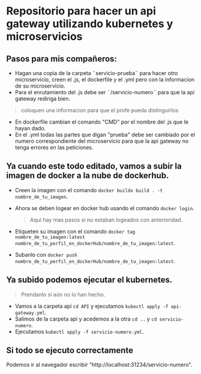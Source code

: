 # Repositorio para hacer un api gateway utilizando kubernetes y microservicios

## Pasos para mis compañeros:

- Hagan una copia de la carpeta ¨servicio-prueba¨ para hacer otro microservicio, creen el .js, el dockerfile y el .yml pero con la informacion de su microservicio.
- Para el enrutamiento del .js debe ser ¨/servicio-numero¨ para que la api gateway rediriga bien.
> coloquen una informacion para que el profe pueda distinguirlos
- En dockerfile cambian el comando "CMD" por el nombre del .js que le hayan dado.
- En el .yml todas las partes que digan "prueba" debe ser cambiado por el numero correspondiente del microservicio para que la api gateway no tenga errores en las peticiones.

## Ya cuando este todo editado, vamos a subir la imagen de docker a la nube de dockerhub.

- Creen la imagen con el comando `docker buildx build . -t nombre_de_tu_imagen`.
- Ahora se deben logear en docker hub usando el comando `docker login`.
  >Aqui hay mas pasos si no estaban logeados con anterioridad.
  
- Etiqueten su imagen con el comando `docker tag nombre_de_tu_imagen:latest nombre_de_tu_perfil_en_dockerHub/nombre_de_tu_imagen:latest`.
- Subanlo con `docker push nombre_de_tu_perfil_en_dockerHub/nombre_de_tu_imagen:latest`.

## Ya subido podemos ejecutar el kubernetes.
>Prendanlo si aún no lo han hecho.

- Vamos a la carpeta api `cd API` y ejecutamos `kubectl apply -f api-gateway.yml`.
- Salimos de la carpeta api y acedemos a la otra `cd ..` y `cd servicio-numero`.
- Ejecutamos `kubectl apply -f servicio-numero.yml`.

## Si todo se ejecuto correctamente 
Podemos ir al navegador escribir "http://localhost:31234/servicio-numero".
